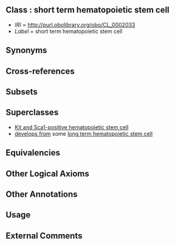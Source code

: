 
## Class : short term hematopoietic stem cell

 * *IRI* = http://purl.obolibrary.org/obo/CL_0002033
 * *Label* = short term hematopoietic stem cell

## Synonyms


## Cross-references


## Subsets


## Superclasses

 * [Kit and Sca1-positive hematopoietic stem cell](../../CL/08/CL_0001008.md)
 * [develops from](../../RO/02/RO_0002202.md) some [long term hematopoietic stem cell](../../CL/34/CL_0002034.md)

## Equivalencies


## Other Logical Axioms


## Other Annotations


## Usage


## External Comments

